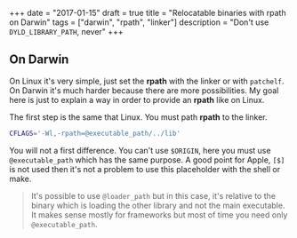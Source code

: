 +++
date = "2017-01-15"
draft = true
title = "Relocatable binaries with rpath on Darwin"
tags = ["darwin", "rpath", "linker"]
description = "Don't use `DYLD_LIBRARY_PATH`, never"
+++

## On Darwin

On Linux it's very simple, just set the **rpath** with the linker or with
`patchelf`. On Darwin it's much harder because there are more possibilities. My
goal here is just to explain a way in order to provide an **rpath** like on
Linux.

The first step is the same that Linux. You must path **rpath** to the linker.

```sh
CFLAGS='-Wl,-rpath=@executable_path/../lib'
```

You will not a first difference. You can't use `$ORIGIN`, here you must use
`@executable_path` which has the same purpose. A good point for Apple, `[$]` is
not used then it's not a problem to use this placeholder with the shell or make.

> It's possible to use `@loader_path` but in this case, it's relative to the
> binary which is loading the other library and not the main executable. It
> makes sense mostly for frameworks but most of time you need only
> `@executable_path`.
